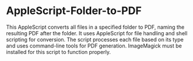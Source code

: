 # AppleScript-Folder-to-PDF
This AppleScript converts all files in a specified folder to PDF, naming the resulting PDF after the folder. It uses AppleScript for file handling and shell scripting for conversion. The script processes each file based on its type and uses command-line tools for PDF generation. ImageMagick must be installed for this script to function properly.
